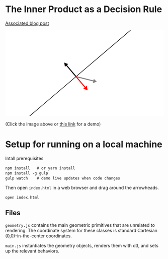 # The Inner Product as a Decision Rule

[Associated blog post](https://jeremykun.com/2017/05/22/the-inner-product-as-a-decision-rule/)

[![hyperplane](images/example.png)](http://j2kun.github.io/decision-rule/index.html)

(Click the image above or [this link](http://j2kun.github.io/decision-rule/index.html) for a demo)

# Setup for running on a local machine

Intall prerequisites

```
npm install   # or yarn install
npm install -g gulp
gulp watch    # demo live updates when code changes
```

Then open `index.html` in a web browser and drag around the arrowheads.

```
open index.html
```

## Files

`geometry.js` contains the main geometric primitives that are unrelated to
rendering. The coordinate system for these classes is standard Cartesian
(0,0)-in-the-center coordinates.

`main.js` instantiates the geometry objects, renders them with d3, and sets up
the relevant behaviors.
